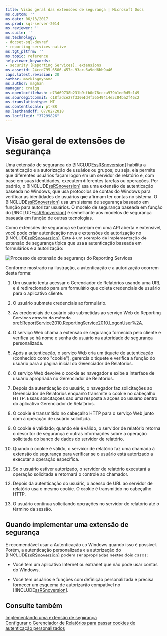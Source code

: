 ```yaml
---
title: Visão geral das extensões de segurança | Microsoft Docs
ms.custom: ''
ms.date: 06/13/2017
ms.prod: sql-server-2014
ms.reviewer: ''
ms.suite: ''
ms.technology:
- docset-sql-devref
- reporting-services-native
ms.tgt_pltfrm: ''
ms.topic: reference
helpviewer_keywords:
- security [Reporting Services], extensions
ms.assetid: 24ccd795-6506-457c-93ac-6a9dd6bb9a46
caps.latest.revision: 20
author: markingmyname
ms.author: maghan
manager: craigg
ms.openlocfilehash: e73d69738b231b9cfb0d78ccca979b1ed0d5c149
ms.sourcegitcommit: c18fadce27f330e1d4f36549414e5c84ba2f46c2
ms.translationtype: MT
ms.contentlocale: pt-BR
ms.lasthandoff: 07/02/2018
ms.locfileid: "37299826"
---
```

# <a name="security-extensions-overview"></a>Visão geral de extensões de segurança
  Uma extensão de segurança do [!INCLUDE[ssRSnoversion](../../../includes/ssrsnoversion-md.md)] habilita a autenticação e a autorização de usuários ou grupos; ou seja, ela permite que diferentes usuários façam logon em um servidor de relatório e, com base em suas identidades, executem diferentes tarefas ou operações. Por padrão, o [!INCLUDE[ssRSnoversion](../../../includes/ssrsnoversion-md.md)] usa uma extensão de autenticação baseada no Windows, que usa protocolos de contas do Windows para verificar as identidades de usuários que afirmam ter contas no sistema. O [!INCLUDE[ssRSnoversion](../../../includes/ssrsnoversion-md.md)] usa um sistema de segurança baseado em função para autorizar usuários. O modelo de segurança baseada em função do [!INCLUDE[ssRSnoversion](../../../includes/ssrsnoversion-md.md)] é semelhante aos modelos de segurança baseada em função de outras tecnologias.  
  
 Como extensões de segurança se baseiam em uma API aberta e extensível, você pode criar autenticação nova e extensões de autorização no [!INCLUDE[ssRSnoversion](../../../includes/ssrsnoversion-md.md)]. Este é um exemplo de implementação de extensão de segurança típica que usa a autenticação baseada em formulários e a autorização:  
  
 ![Processo de extensão de segurança do Reporting Services](../../media/rosettasecurityextensionflow.gif "Processo de extensão de segurança do Reporting Services")  
  
 Conforme mostrado na ilustração, a autenticação e a autorização ocorrem desta forma:  
  
1.  Um usuário tenta acessar o Gerenciador de Relatórios usando uma URL e é redirecionado para um formulário que coleta credenciais de usuário para o aplicativo cliente.  
  
2.  O usuário submete credenciais ao formulário.  
  
3.  As credenciais de usuário são submetidas ao serviço Web do Reporting Services através do método <xref:ReportService2010.ReportingService2010.LogonUser%2A>.  
  
4.  O serviço Web chama a extensão de segurança fornecida pelo cliente e verifica se há nome e senha do usuário na autoridade de segurança personalizada.  
  
5.  Após a autenticação, o serviço Web cria um tíquete de autenticação (conhecido como "cookie"), gerencia o tíquete e verifica a função do usuário para a página inicial do Gerenciador de Relatórios.  
  
6.  O serviço Web devolve o cookie ao navegador e exibe a interface de usuário apropriada no Gerenciador de Relatórios.  
  
7.  Depois da autenticação do usuário, o navegador faz solicitações ao Gerenciador de Relatórios enquanto transmite o cookie no cabeçalho HTTP. Essas solicitações são uma resposta a ações do usuário dentro do aplicativo Gerenciador de Relatórios.  
  
8.  O cookie é transmitido no cabeçalho HTTP para o serviço Web junto com a operação de usuário solicitada.  
  
9. O cookie é validado; quando ele é válido, o servidor de relatório retorna o descritor de segurança e outras informações sobre a operação solicitada do banco de dados do servidor de relatório.  
  
10. Quando o cookie é válido, o servidor de relatório faz uma chamada à extensão de segurança para verificar se o usuário está autorizado a executar a operação específica.  
  
11. Se o usuário estiver autorizado, o servidor de relatório executará a operação solicitada e retornará o controle ao chamador.  
  
12. Depois da autenticação do usuário, o acesso de URL ao servidor de relatório usa o mesmo cookie. O cookie é transmitido no cabeçalho HTTP.  
  
13. O usuário continua solicitando operações no servidor de relatório até o término da sessão.  
  
## <a name="when-to-implement-a-security-extension"></a>Quando implementar uma extensão de segurança  
 É recomendável usar a Autenticação do Windows quando isso é possível. Porém, a autenticação personalizada e a autorização do [!INCLUDE[ssRSnoversion](../../../includes/ssrsnoversion-md.md)] podem ser apropriadas nestes dois casos:  
  
-   Você tem um aplicativo Internet ou extranet que não pode usar contas do Windows.  
  
-   Você tem usuários e funções com definição personalizada e precisa fornecer um esquema de autorização compatível no [!INCLUDE[ssRSnoversion](../../../includes/ssrsnoversion-md.md)].  
  
## <a name="see-also"></a>Consulte também  
 [Implementando uma extensão de segurança](../security-extension/implementing-a-security-extension.md)   
 [Configurar o Gerenciador de Relatórios para passar cookies de autenticação personalizados](../../security/configure-the-web-portal-to-pass-custom-authentication-cookies.md)  
  
  
